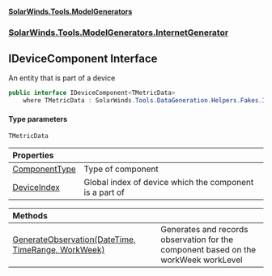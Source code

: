 #### [SolarWinds.Tools.ModelGenerators](index.md 'index')
### [SolarWinds.Tools.ModelGenerators.InternetGenerator](index.md#SolarWinds.Tools.ModelGenerators.InternetGenerator 'SolarWinds.Tools.ModelGenerators.InternetGenerator')

## IDeviceComponent<TMetricData> Interface

An entity that is part of a device

```csharp
public interface IDeviceComponent<TMetricData>
    where TMetricData : SolarWinds.Tools.DataGeneration.Helpers.Fakes.IMetricData
```
#### Type parameters

<a name='SolarWinds.Tools.ModelGenerators.InternetGenerator.IDeviceComponent_TMetricData_.TMetricData'></a>

`TMetricData`

| Properties | |
| :--- | :--- |
| [ComponentType](IDeviceComponent_TMetricData_.ComponentType.md 'SolarWinds.Tools.ModelGenerators.InternetGenerator.IDeviceComponent<TMetricData>.ComponentType') | Type of component |
| [DeviceIndex](IDeviceComponent_TMetricData_.DeviceIndex.md 'SolarWinds.Tools.ModelGenerators.InternetGenerator.IDeviceComponent<TMetricData>.DeviceIndex') | Global index of device which the component is a part of |

| Methods | |
| :--- | :--- |
| [GenerateObservation(DateTime, TimeRange, WorkWeek)](IDeviceComponent_TMetricData_.GenerateObservation(DateTime,TimeRange,WorkWeek).md 'SolarWinds.Tools.ModelGenerators.InternetGenerator.IDeviceComponent<TMetricData>.GenerateObservation(System.DateTime, SolarWinds.Tools.CommandLineTool.Models.TimeRange, SolarWinds.Tools.ModelGenerators.InternetGenerator.DeviceWorkloads.WorkWeek)') | Generates and records observation for the component based on the workWeek workLevel |
